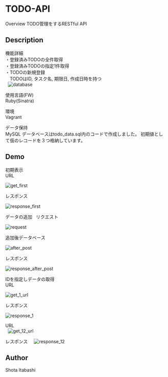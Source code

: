 # TODO-API
Overview
TODO管理をするRESTful API  

## Description
機能詳細  
・登録済みTODOの全件取得   
・登録済みTODOの指定1件取得   
・TODOの新規登録   
　TODOはID, タスク名, 期限日, 作成日時を持つ  
   
 ![database](https://user-images.githubusercontent.com/29883577/30201938-7db0ee30-94b7-11e7-9942-ad3cfcb32bd9.png)
 
使用言語(FW)   
 Ruby(Sinatra)  
 
環境  
 Vagrant  
 
データ保持  
 MySQL
 データベースはtodo_data.sql内のコードで作成しました。
 初期値として仮のレコードを３つ格納しています。

## Demo
初期表示  
URL  
 
![get_first](https://user-images.githubusercontent.com/29883577/30202238-a62d122a-94b8-11e7-81fd-467febbd921b.png)   
  
レスポンス     
  
![response_first](https://user-images.githubusercontent.com/29883577/30202253-afe843ac-94b8-11e7-8ff7-7dc407cd9100.png)   
  
データの追加  
リクエスト  
  
![request](https://user-images.githubusercontent.com/29883577/30202283-d81bc5c4-94b8-11e7-8676-975527fb45dc.png) 
  
追加後データベース     
  
![after_post](https://user-images.githubusercontent.com/29883577/30202284-d9b3e948-94b8-11e7-997b-f0c728dde5cd.png) 
  
レスポンス   
  
![response_after_post](https://user-images.githubusercontent.com/29883577/30202289-dd48ec52-94b8-11e7-9203-454f862e5c54.png)   
  
IDを指定しデータの取得  
URL  
  
![get_1_url](https://user-images.githubusercontent.com/29883577/30202331-0f2e009a-94b9-11e7-8f5d-2c0c45f32f3d.png)  
  
レスポンス   
  
![response_1](https://user-images.githubusercontent.com/29883577/30202371-31574d98-94b9-11e7-9d00-6e299afdddf9.png) 
  
URL  
   
![get_12_url](https://user-images.githubusercontent.com/29883577/30202400-49005390-94b9-11e7-832a-cfeccace4dd9.png)  
  
レスポンス   
   
![response_12](https://user-images.githubusercontent.com/29883577/30202383-37844310-94b9-11e7-8c8f-1af1c233bace.png)   
  
## Author
Shota Itabashi
